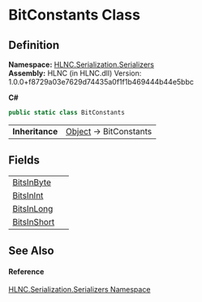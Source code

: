 # BitConstants Class




## Definition
**Namespace:** <a href="N_HLNC_Serialization_Serializers">HLNC.Serialization.Serializers</a>  
**Assembly:** HLNC (in HLNC.dll) Version: 1.0.0+f8729a03e7629d74435a0f1f1b469444b44e5bbc

**C#**
``` C#
public static class BitConstants
```

<table><tr><td><strong>Inheritance</strong></td><td><a href="https://learn.microsoft.com/dotnet/api/system.object" target="_blank" rel="noopener noreferrer">Object</a>  →  BitConstants</td></tr>
</table>



## Fields
<table>
<tr>
<td><a href="F_HLNC_Serialization_Serializers_BitConstants_BitsInByte">BitsInByte</a></td>
<td> </td></tr>
<tr>
<td><a href="F_HLNC_Serialization_Serializers_BitConstants_BitsInInt">BitsInInt</a></td>
<td> </td></tr>
<tr>
<td><a href="F_HLNC_Serialization_Serializers_BitConstants_BitsInLong">BitsInLong</a></td>
<td> </td></tr>
<tr>
<td><a href="F_HLNC_Serialization_Serializers_BitConstants_BitsInShort">BitsInShort</a></td>
<td> </td></tr>
</table>

## See Also


#### Reference
<a href="N_HLNC_Serialization_Serializers">HLNC.Serialization.Serializers Namespace</a>  
